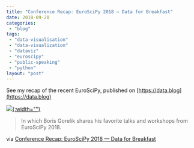 ```yaml
---
title: "Conference Recap: EuroSciPy 2018 — Data for Breakfast"
date: 2018-09-20
categories: 
 - "blog"
tags: 
 - "data-visualisation"
 - "data-visualization"
 - "dataviz"
 - "euroscipy"
 - "public-speaking"
 - "python"
layout: "post"
---
```


See my recap of the recent EuroSciPy, published on [https://data.blog](https://data.blog)

[![](https://datadotblog.files.wordpress.com/2018/09/datablog_at_scipy.png?quality=80&strip=info&w=1600){:width=""}](http://data.blog/2018/09/18/conference-recap-euroscipy-2018/)

> In which Boris Gorelik shares his favorite talks and workshops from EuroSciPy 2018.


via [Conference Recap: EuroSciPy 2018 — Data for Breakfast](http://data.blog/2018/09/18/conference-recap-euroscipy-2018/)
